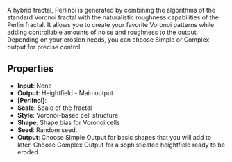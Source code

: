 

A hybrid fractal, Perlinoi is generated by combining the algorithms of the standard Voronoi fractal with the naturalistic roughness capabilities of the Perlin fractal. It allows you to create your favorite Voronoi patterns while adding controllable amounts of noise and roughness to the output. Depending on your erosion needs, you can choose Simple or Complex output for precise control. 

## Properties
- **Input**: None
- **Output**: Heightfield - Main output
- **[Perlinoi]**: 
- **Scale**: Scale of the fractal
- **Style**: Voronoi-based cell structure
- **Shape**: Shape bias for Voronoi cells
- **Seed**: Random seed.
- **Output**: Choose Simple Output for basic shapes that you will add to later. Choose Complex Output for a sophisticated heightfield ready to be eroded.


